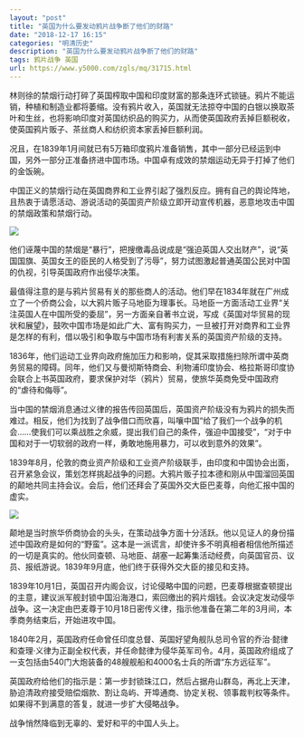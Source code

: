 ```yaml
---
layout: "post"
title: "英国为什么要发动鸦片战争断了他们的财路"
date: "2018-12-17 16:15"
categories: "明清历史"
description: "英国为什么要发动鸦片战争断了他们的财路"
tags: 鸦片战争 英国
url: https://www.y5000.com/zgls/mq/31715.html
---
```






林则徐的禁烟行动打碎了英国榨取中国和印度财富的那条连环式锁链。鸦片不能运销，种植和制造业都将萎缩。没有鸦片收入，英国就无法掠夺中国的白银以换取茶叶和生丝，也将影响印度对英国纺织品的购买力，从而使英国政府丢掉巨额税收，使英国鸦片贩子、茶丝商人和纺织资本家丢掉巨额利润。

况且，在1839年1月间就已有5万箱印度鸦片准备销售，其中一部分已经运到中国，另外一部分正准备挤进中国市场。中国卓有成效的禁烟运动无异于打掉了他们的金饭碗。

中国正义的禁烟行动在英国商界和工业界引起了强烈反应。拥有自己的舆论阵地，且热衷于请愿活动、游说活动的英国资产阶级立即开动宣传机器，恶意地攻击中国的禁烟政策和禁烟行动。

![](https://img.y5000.com/uploads/allimg/180730/8-1PI0131550222.jpg)

他们诬蔑中国的禁烟是“暴行”，把搜缴毒品说成是“强迫英国人交出财产”，说“英国国旗、英国女王的臣民的人格受到了污辱”，努力试图激起普通英国公民对中国的仇视，引导英国政府作出侵华决策。

最值得注意的是与鸦片贸易有关的那些商人的活动。他们早在1834年就在广州成立了一个侨商公会，以大鸦片贩子马地臣为理事长。马地臣一方面活动工业界“关注英国人在中国所受的委屈”，另一方面亲自著书立说，写成《英国对华贸易的现状和展望》，鼓吹中国市场是如此广大、富有购买力，一旦被打开对商界和工业界是怎样的有利，借以吸引和争取与中国市场有利害关系的英国资产阶级的支持。

1836年，他们运动工业界向政府施加压力和影响，促其采取措施扫除所谓中英商务贸易的障碍。同年，他们又与曼彻斯特商会、利物浦印度协会、格拉斯哥印度协会联合上书英国政府，要求保护对华（鸦片）贸易，使旅华英商免受中国政府的“虐待和侮辱”。

当中国的禁烟消息通过义律的报告传回英国后，英国资产阶级没有为鸦片的损失而难过。相反，他们为找到了战争借口而欣喜，叫嚷中国“给了我们一个战争的机会&hellip;&hellip;使我们可以乘战胜之余威，提出我们自己的条件，强迫中国接受”，“对于中国和对于一切软弱的政府一样，勇敢地施用暴力，可以收到意外的效果”。

1839年8月，伦敦的商业资产阶级和工业资产阶级联手，由印度和中国协会出面，召开紧急会议，策划怎样挑起战争的问题。大鸦片贩子拉本德和刚从中国溜回英国的颠地共同主持会议。会后，他们还拜会了英国外交大臣巴麦尊，向他汇报中国的虚实。

![](https://img.y5000.com/uploads/allimg/180730/8-1PI0132111159.jpg)

颠地是当时旅华侨商协会的头头，在策动战争方面十分活跃。他以见证人的身份描述中国政府是如何的“野蛮”。这本是一派谎言，却使许多不明真相者相信他所描述的一切是真实的。他伙同查顿、马地臣、胡塞一起筹集活动经费，向英国官员、议员、报纸游说。1839年9月底，他们终于获得外交大臣的接见和支持。

1839年10月1日，英国召开内阁会议，讨论侵略中国的问题，巴麦尊根据查顿提出的主意，建议派军舰封锁中国沿海港口，索回缴出的鸦片烟钱。会议决定发动侵华战争。这一决定由巴麦尊于10月18日密传义律，指示他准备在第二年的3月间，本季商务结束后，开始进攻中国。

1840年2月，英国政府任命曾任印度总督、英国好望角舰队总司令官的乔治·懿律和查理·义律为正副全权代表，并任命懿律为侵华英军司令。4月，英国政府组成了一支包括由540门大炮装备的48艘舰船和4000名士兵的所谓“东方远征军”。

英国政府给他们的指示是：第一步封锁珠江口，然后占据舟山群岛，再北上天津，胁迫清政府接受赔偿烟款、割让岛屿、开埠通商、协定关税、领事裁判权等条件。如果得不到满意的答复，就进一步扩大侵略战争。

战争悄然降临到无辜的、爱好和平的中国人头上。
